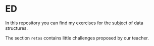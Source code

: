 # ED

In this repository you can find my exercises for the subject of data structures.

The section `retos` contains little challenges proposed by our teacher.
